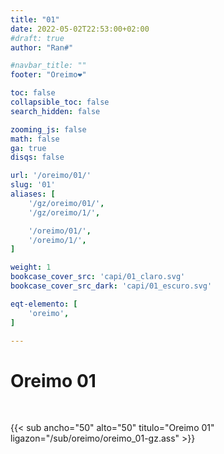 ```yaml
---
title: "01"
date: 2022-05-02T22:53:00+02:00
#draft: true
author: "Ran#"

#navbar_title: ""
footer: "Oreimo❤️"

toc: false
collapsible_toc: false
search_hidden: false

zooming_js: false
math: false
ga: true
disqs: false

url: '/oreimo/01/'
slug: '01'
aliases: [
    '/gz/oreimo/01/',
    '/gz/oreimo/1/',

    '/oreimo/01/',
    '/oreimo/1/',
]

weight: 1
bookcase_cover_src: 'capi/01_claro.svg'
bookcase_cover_src_dark: 'capi/01_escuro.svg'

eqt-elemento: [
    'oreimo',
]

---
```


# Oreimo 01

<br>

{{< sub ancho="50" alto="50" titulo="Oreimo 01" ligazon="/sub/oreimo/oreimo_01-gz.ass" >}}
